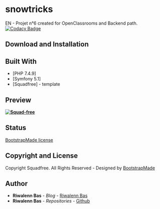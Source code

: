 # snowtricks

EN - Projet n°6 created for OpenClassrooms and Backend path.
[![Codacy Badge](https://api.codacy.com/project/badge/Grade/eabfb573ef4a4261903e8dd8b9b26061)](https://app.codacy.com/manual/riwalenn/snowtricks?utm_source=github.com&utm_medium=referral&utm_content=riwalenn/snowtricks&utm_campaign=Badge_Grade_Dashboard)

## Download and Installation

## Built With

* [PHP 7.4.9]
* [Symfony 5.1]
* [Squadfree] - template

## Preview
**[![Squad-free](https://bootstrapmade.com/wp-content/themefiles/Squadfree/800.png)](https://bootstrapmade.com)**

## Status
[BootstrapMade license](https://bootstrapmade.com/license/)

## Copyright and License
Copyright Squadfree. All Rights Reserved - Designed by [BootstrapMade](https://bootstrapmade.com)

## Author
* **Riwalenn Bas** - *Blog* - [Riwalenn Bas](https://www.riwalennbas.com)
* **Riwalenn Bas** - *Repositories* - [Github](https://github.com/riwalenn?tab=repositories)
